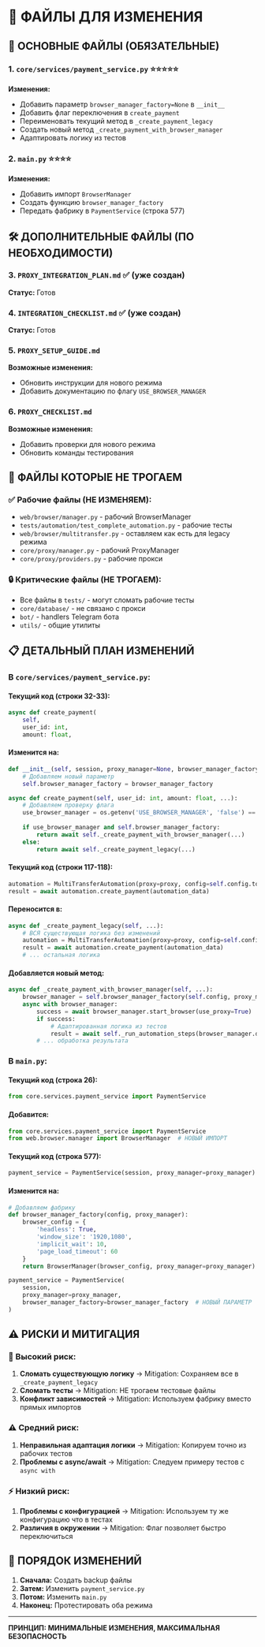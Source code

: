 # 📁 ФАЙЛЫ ДЛЯ ИЗМЕНЕНИЯ

## 🎯 ОСНОВНЫЕ ФАЙЛЫ (ОБЯЗАТЕЛЬНЫЕ)

### 1. `core/services/payment_service.py` ⭐⭐⭐⭐⭐
**Изменения:**
- Добавить параметр `browser_manager_factory=None` в `__init__`
- Добавить флаг переключения в `create_payment`
- Переименовать текущий метод в `_create_payment_legacy`
- Создать новый метод `_create_payment_with_browser_manager`
- Адаптировать логику из тестов

### 2. `main.py` ⭐⭐⭐⭐
**Изменения:**
- Добавить импорт `BrowserManager`
- Создать функцию `browser_manager_factory`
- Передать фабрику в `PaymentService` (строка 577)

## 🛠️ ДОПОЛНИТЕЛЬНЫЕ ФАЙЛЫ (ПО НЕОБХОДИМОСТИ)

### 3. `PROXY_INTEGRATION_PLAN.md` ✅ (уже создан)
**Статус:** Готов

### 4. `INTEGRATION_CHECKLIST.md` ✅ (уже создан)  
**Статус:** Готов

### 5. `PROXY_SETUP_GUIDE.md` 
**Возможные изменения:**
- Обновить инструкции для нового режима
- Добавить документацию по флагу `USE_BROWSER_MANAGER`

### 6. `PROXY_CHECKLIST.md`
**Возможные изменения:**
- Добавить проверки для нового режима
- Обновить команды тестирования

## 🚫 ФАЙЛЫ КОТОРЫЕ НЕ ТРОГАЕМ

### ✅ Рабочие файлы (НЕ ИЗМЕНЯЕМ):
- `web/browser/manager.py` - рабочий BrowserManager
- `tests/automation/test_complete_automation.py` - рабочие тесты
- `web/browser/multitransfer.py` - оставляем как есть для legacy режима
- `core/proxy/manager.py` - рабочий ProxyManager
- `core/proxy/providers.py` - рабочие прокси

### 🔒 Критические файлы (НЕ ТРОГАЕМ):
- Все файлы в `tests/` - могут сломать рабочие тесты
- `core/database/` - не связано с прокси
- `bot/` - handlers Telegram бота
- `utils/` - общие утилиты

## 📋 ДЕТАЛЬНЫЙ ПЛАН ИЗМЕНЕНИЙ

### В `core/services/payment_service.py`:

#### Текущий код (строки 32-33):
```python
async def create_payment(
    self, 
    user_id: int, 
    amount: float,
```

#### Изменится на:
```python
def __init__(self, session, proxy_manager=None, browser_manager_factory=None):
    # Добавляем новый параметр
    self.browser_manager_factory = browser_manager_factory

async def create_payment(self, user_id: int, amount: float, ...):
    # Добавляем проверку флага
    use_browser_manager = os.getenv('USE_BROWSER_MANAGER', 'false') == 'true'
    
    if use_browser_manager and self.browser_manager_factory:
        return await self._create_payment_with_browser_manager(...)
    else:
        return await self._create_payment_legacy(...)
```

#### Текущий код (строки 117-118):
```python
automation = MultiTransferAutomation(proxy=proxy, config=self.config.to_dict())
result = await automation.create_payment(automation_data)
```

#### Переносится в:
```python
async def _create_payment_legacy(self, ...):
    # ВСЯ существующая логика без изменений
    automation = MultiTransferAutomation(proxy=proxy, config=self.config.to_dict())
    result = await automation.create_payment(automation_data)
    # ... остальная логика
```

#### Добавляется новый метод:
```python
async def _create_payment_with_browser_manager(self, ...):
    browser_manager = self.browser_manager_factory(self.config, proxy_manager=self.proxy_manager)
    async with browser_manager:
        success = await browser_manager.start_browser(use_proxy=True)
        if success:
            # Адаптированная логика из тестов
            result = await self._run_automation_steps(browser_manager.driver, automation_data)
        # ... обработка результата
```

### В `main.py`:

#### Текущий код (строка 26):
```python
from core.services.payment_service import PaymentService
```

#### Добавится:
```python
from core.services.payment_service import PaymentService
from web.browser.manager import BrowserManager  # НОВЫЙ ИМПОРТ
```

#### Текущий код (строка 577):
```python
payment_service = PaymentService(session, proxy_manager=proxy_manager)
```

#### Изменится на:
```python
# Добавляем фабрику
def browser_manager_factory(config, proxy_manager):
    browser_config = {
        'headless': True,
        'window_size': '1920,1080', 
        'implicit_wait': 10,
        'page_load_timeout': 60
    }
    return BrowserManager(browser_config, proxy_manager=proxy_manager)

payment_service = PaymentService(
    session, 
    proxy_manager=proxy_manager,
    browser_manager_factory=browser_manager_factory  # НОВЫЙ ПАРАМЕТР
)
```

## ⚠️ РИСКИ И МИТИГАЦИЯ

### 🚨 Высокий риск:
1. **Сломать существующую логику** → Mitigation: Сохраняем все в `_create_payment_legacy`
2. **Сломать тесты** → Mitigation: НЕ трогаем тестовые файлы
3. **Конфликт зависимостей** → Mitigation: Используем фабрику вместо прямых импортов

### ⚠️ Средний риск:
1. **Неправильная адаптация логики** → Mitigation: Копируем точно из рабочих тестов
2. **Проблемы с async/await** → Mitigation: Следуем примеру тестов с `async with`

### ⚡ Низкий риск:
1. **Проблемы с конфигурацией** → Mitigation: Используем ту же конфигурацию что в тестах
2. **Различия в окружении** → Mitigation: Флаг позволяет быстро переключиться

## 🎯 ПОРЯДОК ИЗМЕНЕНИЙ

1. **Сначала:** Создать backup файлы
2. **Затем:** Изменить `payment_service.py`
3. **Потом:** Изменить `main.py`
4. **Наконец:** Протестировать оба режима

---

**ПРИНЦИП: МИНИМАЛЬНЫЕ ИЗМЕНЕНИЯ, МАКСИМАЛЬНАЯ БЕЗОПАСНОСТЬ**
